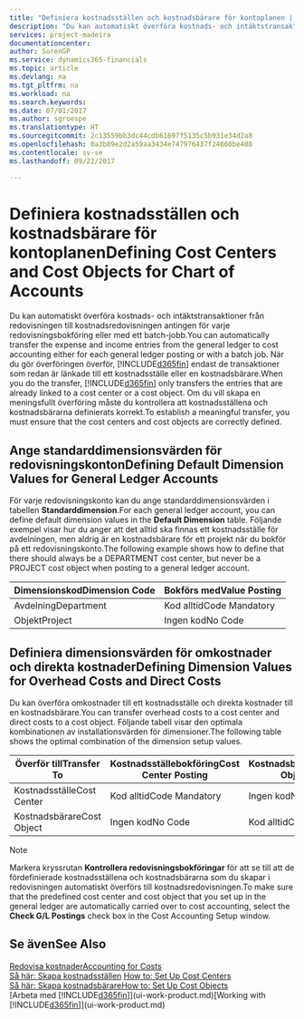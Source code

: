 ```yaml
---
title: "Definiera kostnadsställen och kostnadsbärare för kontoplanen | Microsoft Docs"
description: "Du kan automatiskt överföra kostnads- och intäktstransaktioner från redovisningen till kostnadsredovisningen antingen för varje redovisningsbokföring eller med ett batch-jobb. När du gör överföringen överför systemet endast de transaktioner som redan är länkade till ett kostnadsställe eller en kostnadsbärare. Om du vill skapa en meningsfullt överföring måste du kontrollera att kostnadsställena och kostnadsbärarna definierats korrekt."
services: project-madeira
documentationcenter: 
author: SorenGP
ms.service: dynamics365-financials
ms.topic: article
ms.devlang: na
ms.tgt_pltfrm: na
ms.workload: na
ms.search.keywords: 
ms.date: 07/01/2017
ms.author: sgroespe
ms.translationtype: HT
ms.sourcegitcommit: 2c13559bb3dc44cdb61697f5135c5b931e34d2a8
ms.openlocfilehash: 0a3b89e2d2a59aa3434e747976437f24860be408
ms.contentlocale: sv-se
ms.lasthandoff: 09/22/2017

---
```

# <a name="defining-cost-centers-and-cost-objects-for-chart-of-accounts"></a><span data-ttu-id="57570-105">Definiera kostnadsställen och kostnadsbärare för kontoplanen</span><span class="sxs-lookup"><span data-stu-id="57570-105">Defining Cost Centers and Cost Objects for Chart of Accounts</span></span>
<span data-ttu-id="57570-106">Du kan automatiskt överföra kostnads- och intäktstransaktioner från redovisningen till kostnadsredovisningen antingen för varje redovisningsbokföring eller med ett batch-jobb.</span><span class="sxs-lookup"><span data-stu-id="57570-106">You can automatically transfer the expense and income entries from the general ledger to cost accounting either for each general ledger posting or with a batch job.</span></span> <span data-ttu-id="57570-107">När du gör överföringen överför, [!INCLUDE[d365fin](includes/d365fin_md.md)] endast de transaktioner som redan är länkade till ett kostnadsställe eller en kostnadsbärare.</span><span class="sxs-lookup"><span data-stu-id="57570-107">When you do the transfer, [!INCLUDE[d365fin](includes/d365fin_md.md)] only transfers the entries that are already linked to a cost center or a cost object.</span></span> <span data-ttu-id="57570-108">Om du vill skapa en meningsfullt överföring måste du kontrollera att kostnadsställena och kostnadsbärarna definierats korrekt.</span><span class="sxs-lookup"><span data-stu-id="57570-108">To establish a meaningful transfer, you must ensure that the cost centers and cost objects are correctly defined.</span></span>  

## <a name="defining-default-dimension-values-for-general-ledger-accounts"></a><span data-ttu-id="57570-109">Ange standarddimensionsvärden för redovisningskonton</span><span class="sxs-lookup"><span data-stu-id="57570-109">Defining Default Dimension Values for General Ledger Accounts</span></span>  
<span data-ttu-id="57570-110">För varje redovisningskonto kan du ange standarddimensionsvärden i tabellen **Standarddimension**.</span><span class="sxs-lookup"><span data-stu-id="57570-110">For each general ledger account, you can define default dimension values in the **Default Dimension** table.</span></span> <span data-ttu-id="57570-111">Följande exempel visar hur du anger att det alltid ska finnas ett kostnadsställe för avdelningen, men aldrig är en kostnadsbärare för ett projekt när du bokför på ett redovisningskonto.</span><span class="sxs-lookup"><span data-stu-id="57570-111">The following example shows how to define that there should always be a DEPARTMENT cost center, but never be a PROJECT cost object when posting to a general ledger account.</span></span>  

|<span data-ttu-id="57570-112">**Dimensionskod**</span><span class="sxs-lookup"><span data-stu-id="57570-112">**Dimension Code**</span></span>|<span data-ttu-id="57570-113">**Bokförs med**</span><span class="sxs-lookup"><span data-stu-id="57570-113">**Value Posting**</span></span>|  
|------------------------------------------|-----------------------------------------|  
|<span data-ttu-id="57570-114">Avdelning</span><span class="sxs-lookup"><span data-stu-id="57570-114">Department</span></span>|<span data-ttu-id="57570-115">Kod alltid</span><span class="sxs-lookup"><span data-stu-id="57570-115">Code Mandatory</span></span>|  
|<span data-ttu-id="57570-116">Objekt</span><span class="sxs-lookup"><span data-stu-id="57570-116">Project</span></span>|<span data-ttu-id="57570-117">Ingen kod</span><span class="sxs-lookup"><span data-stu-id="57570-117">No Code</span></span>|  

## <a name="defining-dimension-values-for-overhead-costs-and-direct-costs"></a><span data-ttu-id="57570-118">Definiera dimensionsvärden för omkostnader och direkta kostnader</span><span class="sxs-lookup"><span data-stu-id="57570-118">Defining Dimension Values for Overhead Costs and Direct Costs</span></span>  
 <span data-ttu-id="57570-119">Du kan överföra omkostnader till ett kostnadsställe och direkta kostnader till en kostnadsbärare.</span><span class="sxs-lookup"><span data-stu-id="57570-119">You can transfer overhead costs to a cost center and direct costs to a cost object.</span></span> <span data-ttu-id="57570-120">Följande tabell visar den optimala kombinationen av installationsvärden för dimensioner.</span><span class="sxs-lookup"><span data-stu-id="57570-120">The following table shows the optimal combination of the dimension setup values.</span></span>  

|<span data-ttu-id="57570-121">Överför till</span><span class="sxs-lookup"><span data-stu-id="57570-121">Transfer To</span></span>|<span data-ttu-id="57570-122">Kostnadsställebokföring</span><span class="sxs-lookup"><span data-stu-id="57570-122">Cost Center Posting</span></span>|<span data-ttu-id="57570-123">Kostnadsbärarbokföring</span><span class="sxs-lookup"><span data-stu-id="57570-123">Cost Object Posting</span></span>|  
|-----------------|-------------------------|-------------------------|  
|<span data-ttu-id="57570-124">Kostnadsställe</span><span class="sxs-lookup"><span data-stu-id="57570-124">Cost Center</span></span>|<span data-ttu-id="57570-125">Kod alltid</span><span class="sxs-lookup"><span data-stu-id="57570-125">Code Mandatory</span></span>|<span data-ttu-id="57570-126">Ingen kod</span><span class="sxs-lookup"><span data-stu-id="57570-126">No Code</span></span>|  
|<span data-ttu-id="57570-127">Kostnadsbärare</span><span class="sxs-lookup"><span data-stu-id="57570-127">Cost Object</span></span>|<span data-ttu-id="57570-128">Ingen kod</span><span class="sxs-lookup"><span data-stu-id="57570-128">No Code</span></span>|<span data-ttu-id="57570-129">Kod alltid</span><span class="sxs-lookup"><span data-stu-id="57570-129">Code Mandatory</span></span>|  

> [!NOTE]  
>  <span data-ttu-id="57570-130">Markera kryssrutan **Kontrollera redovisningsbokföringar** för att se till att de fördefinierade kostnadsställena och kostnadsbärarna som du skapar i redovisningen automatiskt överförs till kostnadsredovisningen.</span><span class="sxs-lookup"><span data-stu-id="57570-130">To make sure that the predefined cost center and cost object that you set up in the general ledger are automatically carried over to cost accounting, select the **Check G/L Postings** check box in the Cost Accounting Setup window.</span></span>  

## <a name="see-also"></a><span data-ttu-id="57570-131">Se även</span><span class="sxs-lookup"><span data-stu-id="57570-131">See Also</span></span>  
[<span data-ttu-id="57570-132">Redovisa kostnader</span><span class="sxs-lookup"><span data-stu-id="57570-132">Accounting for Costs</span></span>](finance-manage-cost-accounting.md)  
<span data-ttu-id="57570-133">[Så här: Skapa kostnadsställen](finance-how-to-set-up-cost-centers.md) </span><span class="sxs-lookup"><span data-stu-id="57570-133">[How to: Set Up Cost Centers](finance-how-to-set-up-cost-centers.md) </span></span>  
[<span data-ttu-id="57570-134">Så här: Skapa kostnadsbärare</span><span class="sxs-lookup"><span data-stu-id="57570-134">How to: Set Up Cost Objects</span></span>](finance-how-to-set-up-cost-objects.md)  
<span data-ttu-id="57570-135">[Arbeta med [!INCLUDE[d365fin](includes/d365fin_md.md)]](ui-work-product.md)</span><span class="sxs-lookup"><span data-stu-id="57570-135">[Working with [!INCLUDE[d365fin](includes/d365fin_md.md)]](ui-work-product.md)</span></span>

